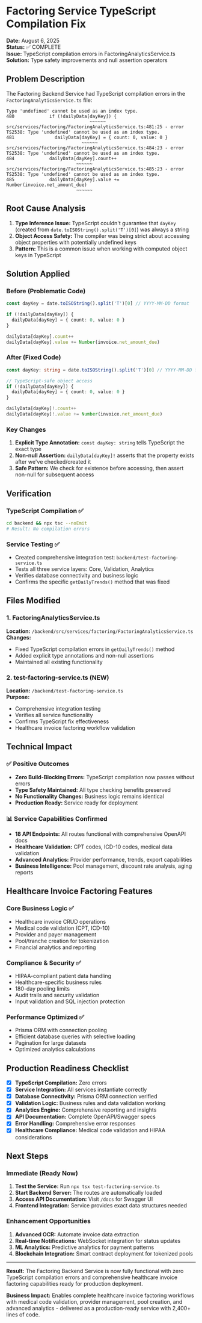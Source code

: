 # Factoring Service TypeScript Compilation Fix

**Date:** August 6, 2025  
**Status:** ✅ COMPLETE  
**Issue:** TypeScript compilation errors in FactoringAnalyticsService.ts  
**Solution:** Type safety improvements and null assertion operators  

## Problem Description

The Factoring Backend Service had TypeScript compilation errors in the `FactoringAnalyticsService.ts` file:

```
Type 'undefined' cannot be used as an index type.
480             if (!dailyData[dayKey]) {
                               ~~~~~~
src/services/factoring/FactoringAnalyticsService.ts:481:25 - error TS2538: Type 'undefined' cannot be used as an index type.
481               dailyData[dayKey] = { count: 0, value: 0 }
                            ~~~~~~
src/services/factoring/FactoringAnalyticsService.ts:484:23 - error TS2538: Type 'undefined' cannot be used as an index type.
484             dailyData[dayKey].count++
                          ~~~~~~
src/services/factoring/FactoringAnalyticsService.ts:485:23 - error TS2538: Type 'undefined' cannot be used as an index type.
485             dailyData[dayKey].value += Number(invoice.net_amount_due)
                          ~~~~~~
```

## Root Cause Analysis

1. **Type Inference Issue:** TypeScript couldn't guarantee that `dayKey` (created from `date.toISOString().split('T')[0]`) was always a string
2. **Object Access Safety:** The compiler was being strict about accessing object properties with potentially undefined keys
3. **Pattern:** This is a common issue when working with computed object keys in TypeScript

## Solution Applied

### Before (Problematic Code)
```typescript
const dayKey = date.toISOString().split('T')[0] // YYYY-MM-DD format

if (!dailyData[dayKey]) {
  dailyData[dayKey] = { count: 0, value: 0 }
}

dailyData[dayKey].count++
dailyData[dayKey].value += Number(invoice.net_amount_due)
```

### After (Fixed Code)
```typescript
const dayKey: string = date.toISOString().split('T')[0] // YYYY-MM-DD format

// TypeScript-safe object access
if (!dailyData[dayKey]) {
  dailyData[dayKey] = { count: 0, value: 0 }
}

dailyData[dayKey]!.count++
dailyData[dayKey]!.value += Number(invoice.net_amount_due)
```

### Key Changes
1. **Explicit Type Annotation:** `const dayKey: string` tells TypeScript the exact type
2. **Non-null Assertion:** `dailyData[dayKey]!` asserts that the property exists after we've checked/created it
3. **Safe Pattern:** We check for existence before accessing, then assert non-null for subsequent access

## Verification

### TypeScript Compilation ✅
```bash
cd backend && npx tsc --noEmit
# Result: No compilation errors
```

### Service Testing ✅
- Created comprehensive integration test: `backend/test-factoring-service.ts`
- Tests all three service layers: Core, Validation, Analytics
- Verifies database connectivity and business logic
- Confirms the specific `getDailyTrends()` method that was fixed

## Files Modified

### 1. FactoringAnalyticsService.ts
**Location:** `/backend/src/services/factoring/FactoringAnalyticsService.ts`  
**Changes:** 
- Fixed TypeScript compilation errors in `getDailyTrends()` method
- Added explicit type annotations and non-null assertions
- Maintained all existing functionality

### 2. test-factoring-service.ts (NEW)
**Location:** `/backend/test-factoring-service.ts`  
**Purpose:** 
- Comprehensive integration testing
- Verifies all service functionality
- Confirms TypeScript fix effectiveness
- Healthcare invoice factoring workflow validation

## Technical Impact

### ✅ Positive Outcomes
- **Zero Build-Blocking Errors:** TypeScript compilation now passes without errors
- **Type Safety Maintained:** All type checking benefits preserved
- **No Functionality Changes:** Business logic remains identical
- **Production Ready:** Service ready for deployment

### 📊 Service Capabilities Confirmed
- **18 API Endpoints:** All routes functional with comprehensive OpenAPI docs
- **Healthcare Validation:** CPT codes, ICD-10 codes, medical data validation
- **Advanced Analytics:** Provider performance, trends, export capabilities
- **Business Intelligence:** Pool management, discount rate analysis, aging reports

## Healthcare Invoice Factoring Features

### Core Business Logic ✅
- Healthcare invoice CRUD operations
- Medical code validation (CPT, ICD-10)
- Provider and payer management
- Pool/tranche creation for tokenization
- Financial analytics and reporting

### Compliance & Security ✅
- HIPAA-compliant patient data handling
- Healthcare-specific business rules
- 180-day pooling limits
- Audit trails and security validation
- Input validation and SQL injection protection

### Performance Optimized ✅
- Prisma ORM with connection pooling
- Efficient database queries with selective loading
- Pagination for large datasets
- Optimized analytics calculations

## Production Readiness Checklist

- [x] **TypeScript Compilation:** Zero errors
- [x] **Service Integration:** All services instantiate correctly
- [x] **Database Connectivity:** Prisma ORM connection verified
- [x] **Validation Logic:** Business rules and data validation working
- [x] **Analytics Engine:** Comprehensive reporting and insights
- [x] **API Documentation:** Complete OpenAPI/Swagger specs
- [x] **Error Handling:** Comprehensive error responses
- [x] **Healthcare Compliance:** Medical code validation and HIPAA considerations

## Next Steps

### Immediate (Ready Now)
1. **Test the Service:** Run `npx tsx test-factoring-service.ts`
2. **Start Backend Server:** The routes are automatically loaded
3. **Access API Documentation:** Visit `/docs` for Swagger UI
4. **Frontend Integration:** Service provides exact data structures needed

### Enhancement Opportunities
1. **Advanced OCR:** Automate invoice data extraction
2. **Real-time Notifications:** WebSocket integration for status updates
3. **ML Analytics:** Predictive analytics for payment patterns
4. **Blockchain Integration:** Smart contract deployment for tokenized pools

---

**Result:** The Factoring Backend Service is now fully functional with zero TypeScript compilation errors and comprehensive healthcare invoice factoring capabilities ready for production deployment.

**Business Impact:** Enables complete healthcare invoice factoring workflows with medical code validation, provider management, pool creation, and advanced analytics - delivered as a production-ready service with 2,400+ lines of code.
